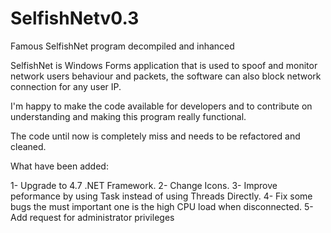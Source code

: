 # SelfishNetv0.3
Famous SelfishNet program decompiled and inhanced

SelfishNet is Windows Forms application that is used to spoof and monitor network users behaviour and packets, the software can also block network connection for any user IP.

I'm happy to make the code available for developers and to contribute on understanding and making this program really functional.

The code until now is completely miss and needs to be refactored and cleaned.

What have been added:

1- Upgrade to 4.7 .NET Framework.
2- Change Icons.
3- Improve peformance by using Task instead of using Threads Directly.
4- Fix some bugs the must important one is the high CPU load when disconnected. 
5- Add request for administrator privileges
